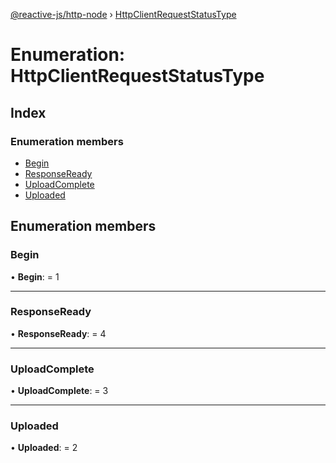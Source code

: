 [@reactive-js/http-node](../README.md) › [HttpClientRequestStatusType](httpclientrequeststatustype.md)

# Enumeration: HttpClientRequestStatusType

## Index

### Enumeration members

* [Begin](httpclientrequeststatustype.md#begin)
* [ResponseReady](httpclientrequeststatustype.md#responseready)
* [UploadComplete](httpclientrequeststatustype.md#uploadcomplete)
* [Uploaded](httpclientrequeststatustype.md#uploaded)

## Enumeration members

###  Begin

• **Begin**: = 1

___

###  ResponseReady

• **ResponseReady**: = 4

___

###  UploadComplete

• **UploadComplete**: = 3

___

###  Uploaded

• **Uploaded**: = 2
